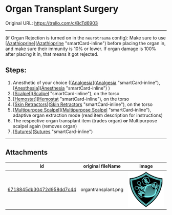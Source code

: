 # Organ Transplant Surgery

Original URL: https://trello.com/c/BcTd6903

---

(if Organ Rejection is turned on in the `neurotrauma` config): Make sure to use [[Azathioprine](../Items/Azathioprine.md)]([Azathioprine](../Items/Azathioprine.md) "smartCard-inline") before placing the organ in, and make sure their immunity is 10% or lower. If organ damage is 100% after placing it in, that means it got rejected.

## Steps:

1. Anesthetic of your choice ([[Analgesia](../Torso/Analgesia.md)]([Analgesia](../Torso/Analgesia.md) "smartCard-inline"), [[Anesthesia](../Torso/Anesthesia.md)]([Anesthesia](../Torso/Anesthesia.md) "smartCard-inline") )
2. [[Scalpel](../Items/Scalpel.md)]([Scalpel](../Items/Scalpel.md) "smartCard-inline"), on the torso
3. [[Hemostat](../Items/Hemostat.md)]([Hemostat](../Items/Hemostat.md) "smartCard-inline"), on the torso
4. [[Skin Retractors](../Items/Skin%20Retractors.md)]([Skin Retractors](../Items/Skin%20Retractors.md) "smartCard-inline"), on the torso
5. [[Multipurpose Scalpel](../Items/Multipurpose%20Scalpel.md)]([Multipurpose Scalpel](../Items/Multipurpose%20Scalpel.md) "smartCard-inline"), adaptive organ extraction mode (read item description for instructions)
6. The respective organ transplant item (trades organ) **or** Multipurpose scalpel again (removes organ)
7. [[Sutures](../Items/Sutures.md)]([Sutures](../Items/Sutures.md) "smartCard-inline")

---

## Attachments

id | original fileName | image
---|---|---
[6718845db30472d958dd7c44](./Organ%20Transplant%20Surgery%20-%20Attachments/6718845db30472d958dd7c44.png) | organtransplant.png | ![organtransplant.png\|200](./Organ%20Transplant%20Surgery%20-%20Attachments/6718845db30472d958dd7c44.png)